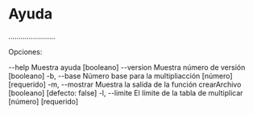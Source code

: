 # Ayuda
.......................

Opciones:

--help     Muestra ayuda                                        [booleano]
--version  Muestra número de versión                            [booleano]
-b, --base     Número base para la multipliacción               [número] [requerido]
-m, --mostrar  Muestra la salida de la función crearArchivo     [booleano] [defecto: false]
-l, --limite   El límite de la tabla de multiplicar             [número] [requerido]